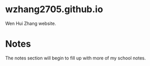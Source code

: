 # wzhang2705.github.io
Wen Hui Zhang website.

# Notes
The notes section will begin to fill up with more of my school notes.
